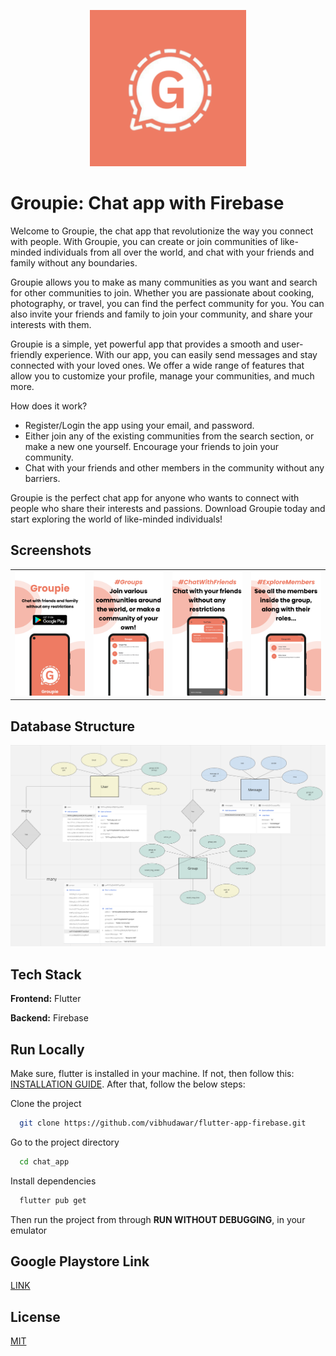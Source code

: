 <p align="center">
  <img src="gitImages/Groupie_logo.png" width="250">
</p>


# Groupie: Chat app with Firebase

Welcome to Groupie, the chat app that revolutionize the way you connect with people. With Groupie, you can create or join communities of like-minded individuals from all over the world, and chat with your friends and family without any boundaries.

Groupie allows you to make as many communities as you want and search for other communities to join. Whether you are passionate about cooking, photography, or travel, you can find the perfect community for you. You can also invite your friends and family to join your community, and share your interests with them.

Groupie is a simple, yet powerful app that provides a smooth and user-friendly experience. With our app, you can easily send messages and stay connected with your loved ones. We offer a wide range of features that allow you to customize your profile, manage your communities, and much more.

How does it work?
- Register/Login the app using your email, and password.
- Either join any of the existing communities from the search section, or make a new one yourself. Encourage your friends to join your community.
- Chat with your friends and other members in the community without any barriers.

Groupie is the perfect chat app for anyone who wants to connect with people who share their interests and passions. Download Groupie today and start exploring the world of like-minded individuals!




## Screenshots

<table>
  <tr>
    <td><img src="gitImages/Portrait_banner_groupie.png" alt="Groupie" width="250"></td>
    <td><img src="gitImages/screenshot1.png" alt="SS1" width="250"></td>
    <td><img src="gitImages/screenshot2.png" alt="SS2" width="250"></td>
    <td><img src="gitImages/screenshot3.png" alt="SS3" width="250"></td>
  </tr>
</table>


## Database Structure
<p align="center">
  <img src="gitImages/db_structure.png" width="1000">
</p>



## Tech Stack

**Frontend:** Flutter

**Backend:** Firebase


## Run Locally
Make sure, flutter is installed in your machine. If not, then follow this: [INSTALLATION GUIDE](https://docs.flutter.dev/get-started/install). After that, follow the below steps:

Clone the project

```bash
  git clone https://github.com/vibhudawar/flutter-app-firebase.git
```

Go to the project directory

```bash
  cd chat_app
```

Install dependencies

```bash
  flutter pub get
```
Then run the project from through **RUN WITHOUT DEBUGGING**, in your emulator


## Google Playstore Link
[LINK](https://play.google.com/store/apps/details?id=com.phoenix.groupie)
## License

[MIT](https://choosealicense.com/licenses/mit/)

